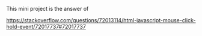 This mini project is the answer of

https://stackoverflow.com/questions/72013114/html-javascript-mouse-click-hold-event/72017737#72017737
